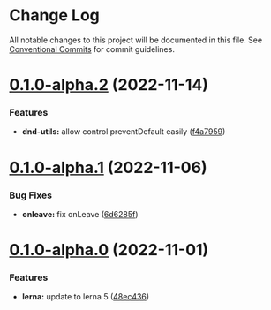 # Change Log

All notable changes to this project will be documented in this file.
See [Conventional Commits](https://conventionalcommits.org) for commit guidelines.

# [0.1.0-alpha.2](https://github.com/phphe/he-tree/compare/@he-tree/dnd-utils@0.1.0-alpha.1...@he-tree/dnd-utils@0.1.0-alpha.2) (2022-11-14)


### Features

* **dnd-utils:** allow control preventDefault easily ([f4a7959](https://github.com/phphe/he-tree/commit/f4a7959c92a8b3ecd8ac091172f88a92e477e0a0))





# [0.1.0-alpha.1](https://github.com/phphe/he-tree/compare/@he-tree/dnd-utils@0.1.0-alpha.0...@he-tree/dnd-utils@0.1.0-alpha.1) (2022-11-06)


### Bug Fixes

* **onleave:** fix onLeave ([6d6285f](https://github.com/phphe/he-tree/commit/6d6285f91ae90e4f9d38736bc400f7e1294bf067))





# [0.1.0-alpha.0](https://github.com/phphe/he-tree/compare/@he-tree/dnd-utils@0.0.3-alpha.0...@he-tree/dnd-utils@0.1.0-alpha.0) (2022-11-01)


### Features

* **lerna:** update to lerna 5 ([48ec436](https://github.com/phphe/he-tree/commit/48ec436bbd398e6b90575f90131a50ded5cdf1fb))
